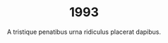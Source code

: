 ---
layout: "post"
title: "1993"
timeline: "false"
teaserText: "Penatibus nec lorem montes adipiscing porttitor augue quis pulvinar velit et? Penatibus nec lorem montes adipiscing porttitor augue quis pulvinar velit et?"
subtitle: "A tristique penatibus urna ridiculus placerat dapibus."
video: "http://player.vimeo.com/video/63683408"
teaserImg: "1993-teaser.jpg"
featureImg: "1993-feature.jpg"

statistics:
- stat: "9,563"
  desc: "calls to AIDS Vanocuver's Helpline."

- stat: "360,909"
  desc: "cases of AIDS reported to date in US."
  link: "http://www.amfar.org/thirty-years-of-hiv/aids-snapshots-of-an-epidemic/"
  type: "webpage"

- stat: "3.3"
  desc: "million worldwide AIDS deaths."
  link: "http://surviveaplague.com/"
  type: "webpage"

global:
- item: "The first AIDS Life Ball takes place in Vienna, Austria."
  link: "http://www.youtube.com/watch?v=V-h8guUuj7g"
  type: "video"

- item: "The CDC NIH and FDA declares the “highly effective” for prevention of HIV infection, and approves the female condom."
  link: "http://www.fda.gov/ForConsumers/ByAudience/ForPatientAdvocates/HIVandAIDSActivities/ucm126373.htm"
  type: "webpage"

- item: "AZT -no proof of benefit to early stage HIV."
  link: "http://www.amfar.org/thirty-years-of-hiv/aids-snapshots-of-an-epidemic/"
  type: "webpage"

- item: "FDA approves female condom for sale in the US."
  link: "http://www.worldaidscampaign.org/world-aids-day/history-of-world-aids-day/"
  type: "webpage"

national:
- item: "Krever Inquiry begins. "
  link: "http://v1.theglobeandmail.com/v5/content/features/aidscon/HIV_root.swf"
  type: "webpage"

- item: "Jean Chrétien elected prime minister."
  link: "http://www.youtube.com/watch?v=3rQdt26do44"
  type: "video"

year:
- item: "Prime Minister Brian Mulroney resigns amidst political and economic turmoil. Kim Campbell,  becomes Canada's first female Prime Minister."
  link: "http://www.cbc.ca/archives/categories/politics/prime-ministers/brian-mulroney-the-negotiator/leaving-politics.html"
  type: "webpage"

- item: "World Trade Center bombing: In New York. "
  link: "http://www.fbi.gov/stats-services/publications/terror_96.pdf"
  type: "pdf"

- item: "Tennis star Monica Seles is stabbed in the back by an obsessed fan of rival Steffi Graf."
  link: "http://news.bbc.co.uk/onthisday/hi/dates/stories/april/30/newsid_2499000/2499161.stm"
  type: "webpage"

local:
- item: "Friends for life started in a one bedroom apartment giving massages and hot food to people living with HIV/AIDS."
  link: "http://friendsforlife.ca/"
  type: "webpage"

- item: "McLaren House closes and those housing units are replaced by Portable Rent Supplements."
  link: "http://www.mclarenhousing.com/index.php?option=com_content&view=article&id=75&Itemid=83"
  type: "webpage"
---